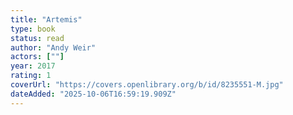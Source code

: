 ```yaml
---
title: "Artemis"
type: book
status: read
author: "Andy Weir"
actors: [""]
year: 2017
rating: 1
coverUrl: "https://covers.openlibrary.org/b/id/8235551-M.jpg"
dateAdded: "2025-10-06T16:59:19.909Z"
---
```



